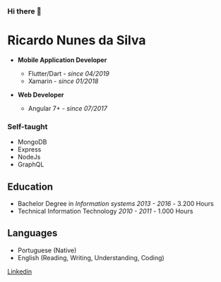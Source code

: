### Hi there 👋

<!--
**nunes-ricardo/nunes-ricardo** is a ✨ _special_ ✨ repository because its `README.md` (this file) appears on your GitHub profile.

Here are some ideas to get you started:

- 🔭 I’m currently working on ...
- 🌱 I’m currently learning ...
- 👯 I’m looking to collaborate on ...
- 🤔 I’m looking for help with ...
- 💬 Ask me about ...
- 📫 How to reach me: ...
- 😄 Pronouns: ...
- ⚡ Fun fact: ...
-->

# Ricardo Nunes da Silva

* **Mobile Application Developer** 
	- Flutter/Dart - _since 04/2019_
	- Xamarin - _since 01/2018_

* **Web Developer** 
	* Angular 7+ - _since 07/2017_

### Self-taught
- MongoDB  
- Express  
- NodeJs  
- GraphQL

## Education
- Bachelor Degree in _Information systems_
_2013 - 2016_ - 3.200 Hours
-  Technical Information Technology
_2010 - 2011_ - 1.000 Hours

## Languages
-	Portuguese (Native)
-	English (Reading, Writing, Understanding, Coding)

[Linkedin](https://www.linkedin.com/in/ricardo-n-silva)
